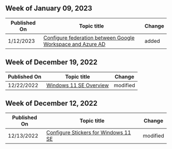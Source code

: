 <!-- This file is generated automatically each week. Changes made to this file will be overwritten.-->



## Week of January 09, 2023


| Published On |Topic title | Change |
|------|------------|--------|
| 1/12/2023 | [Configure federation between Google Workspace and Azure AD](/education/windows/configure-aad-google-trust) | added |


## Week of December 19, 2022


| Published On |Topic title | Change |
|------|------------|--------|
| 12/22/2022 | [Windows 11 SE Overview](/education/windows/windows-11-se-overview) | modified |


## Week of December 12, 2022


| Published On |Topic title | Change |
|------|------------|--------|
| 12/13/2022 | [Configure Stickers for Windows 11 SE](/education/windows/edu-stickers) | modified |
